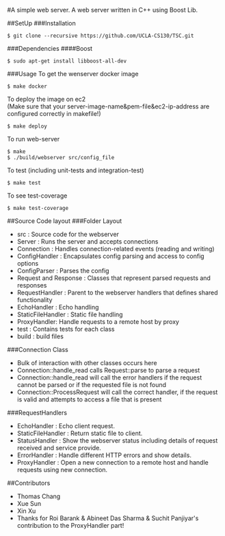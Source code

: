 #A simple web server.
A web server written in C++ using Boost Lib. 

##SetUp
###Installation
```
$ git clone --recursive https://github.com/UCLA-CS130/TSC.git
```
###Dependencies
####Boost
```
$ sudo apt-get install libboost-all-dev
```
###Usage
To get the wenserver docker image
```
$ make docker
```
To deploy the image on ec2<br>
(Make sure that your server-image-name&pem-file&ec2-ip-address are configured correctly in makefile!)
```
$ make deploy
```
To run web-server
```
$ make
$ ./build/webserver src/config_file
```
To test (including unit-tests and integration-test)
```
$ make test
```
To see test-coverage
```
$ make test-coverage
```
##Source Code layout
###Folder Layout
- src : Source code for the webserver
 - Server : Runs the server and accepts connections
 - Connection : Handles connection-related events (reading and writing)
 - ConfigHandler : Encapsulates config parsing and access to config options
 - ConfigParser : Parses the config
 - Request and Response : Classes that represent parsed requests and responses
 - RequestHandler : Parent to the webserver handlers that defines shared functionality
 - EchoHandler : Echo handling
 - StaticFileHandler : Static file handling
 - ProxyHandler: Handle requests to a remote host by proxy
- test : Contains tests for each class
- build : build files

###Connection Class
- Bulk of interaction with other classes occurs here
- Connection::handle_read calls Request::parse to parse a request
- Connection::handle_read will call the error handlers if the request cannot be parsed or if the requested file is not found
- Connection::ProcessRequest will call the correct handler, if the request is valid and attempts to access a file that is present


###RequestHandlers
- EchoHandler : Echo client request.
- StaticFileHandler : Return static file to client.
- StatusHandler : Show the webserver status including details of request received and service provide.
- ErrorHandler : Handle different HTTP errors and show details.
- ProxyHandler : Open a new connection to a remote host and handle requests using new connection.


##Contributors
- Thomas Chang
- Xue Sun
- Xin Xu
- Thanks for Roi Barank & Abineet Das Sharma & Suchit Panjiyar's contribution to the ProxyHandler part!
